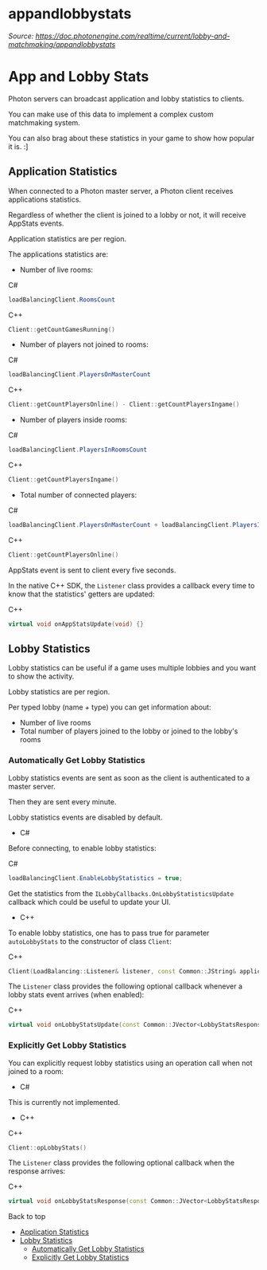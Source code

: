 # appandlobbystats

_Source: https://doc.photonengine.com/realtime/current/lobby-and-matchmaking/appandlobbystats_

# App and Lobby Stats

Photon servers can broadcast application and lobby statistics to clients.

You can make use of this data to implement a complex custom matchmaking system.

You can also brag about these statistics in your game to show how popular it is. :\]

## Application Statistics

When connected to a Photon master server, a Photon client receives applications statistics.

Regardless of whether the client is joined to a lobby or not, it will receive AppStats events.

Application statistics are per region.

The applications statistics are:

- Number of live rooms:

C#
```csharp
loadBalancingClient.RoomsCount

```


C++
```cpp
Client::getCountGamesRunning()

```

- Number of players not joined to rooms:

C#
```csharp
loadBalancingClient.PlayersOnMasterCount

```


C++
```cpp
Client::getCountPlayersOnline() - Client::getCountPlayersIngame()

```

- Number of players inside rooms:

C#
```csharp
loadBalancingClient.PlayersInRoomsCount

```


C++
```cpp
Client::getCountPlayersIngame()

```

- Total number of connected players:

C#
```csharp
loadBalancingClient.PlayersOnMasterCount + loadBalancingClient.PlayersInRoomsCount

```


C++
```cpp
Client::getCountPlayersOnline()

```


AppStats event is sent to client every five seconds.

In the native C++ SDK, the `Listener` class provides a callback every time to know that the statistics' getters are updated:

C++
```cpp
virtual void onAppStatsUpdate(void) {}

```


## Lobby Statistics

Lobby statistics can be useful if a game uses multiple lobbies and you want to show the activity.

Lobby statistics are per region.

Per typed lobby (name + type) you can get information about:

- Number of live rooms
- Total number of players joined to the lobby or joined to the lobby's rooms

### Automatically Get Lobby Statistics

Lobby statistics events are sent as soon as the client is authenticated to a master server.

Then they are sent every minute.

Lobby statistics events are disabled by default.

- C#

Before connecting, to enable lobby statistics:

C#
```csharp
loadBalancingClient.EnableLobbyStatistics = true;

```


Get the statistics from the `ILobbyCallbacks.OnLobbyStatisticsUpdate` callback which could be useful to update your UI.

- C++

To enable lobby statistics, one has to pass true for parameter `autoLobbyStats` to the constructor of class `Client`:

C++
```cpp
Client(LoadBalancing::Listener& listener, const Common::JString& applicationID, const Common::JString& appVersion, nByte connectionProtocol=Photon::ConnectionProtocol::DEFAULT, bool autoLobbyStats=false, nByte regionSelectionMode=RegionSelectionMode::DEFAULT);

```


The `Listener` class provides the following optional callback whenever a lobby stats event arrives (when enabled):

C++
```cpp
virtual void onLobbyStatsUpdate(const Common::JVector<LobbyStatsResponse>& lobbyStats) {}

```


### Explicitly Get Lobby Statistics

You can explicitly request lobby statistics using an operation call when not joined to a room:

- C#

This is currently not implemented.

- C++

C++
```cpp
Client::opLobbyStats()

```


The `Listener` class provides the following optional callback when the response arrives:

C++
```cpp
virtual void onLobbyStatsResponse(const Common::JVector<LobbyStatsResponse>& lobbyStats) {}

```


Back to top

- [Application Statistics](#application-statistics)
- [Lobby Statistics](#lobby-statistics)
  - [Automatically Get Lobby Statistics](#automatically-get-lobby-statistics)
  - [Explicitly Get Lobby Statistics](#explicitly-get-lobby-statistics)